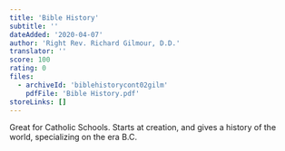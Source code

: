 ```yaml
---
title: 'Bible History'
subtitle: ''
dateAdded: '2020-04-07'
author: 'Right Rev. Richard Gilmour, D.D.'
translator: ''
score: 100
rating: 0
files:
  - archiveId: 'biblehistorycont02gilm'
    pdfFile: 'Bible History.pdf'
storeLinks: []
---
```


Great for Catholic Schools. Starts at creation, and gives a history of the world, specializing on the era B.C.